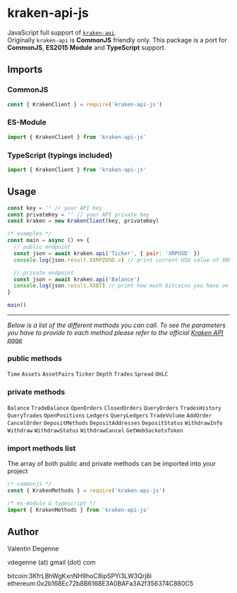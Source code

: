 # kraken-api-js

JavaScript full support of [`kraken-api`](https://github.com/nothingisdead/npm-kraken-api).  
Originally `kraken-api` is **CommonJS** friendly only. This package is a port for **CommonJS**, **ES2015 Module** and **TypeScript** support.

## Imports

### CommonJS

```javascript
const { KrakenClient } = require('kraken-api-js')
```

### ES-Module

```javascript
import { KrakenClient } from 'kraken-api-js'
```

### TypeScript (typings included)

```javascript
import { KrakenClient } from 'kraken-api-js'
```

## Usage

```javascript
const key = '' // your API key
const privateKey = '' // your API private key
const kraken = new KrakenClient(key, privateKey)

/* examples */
const main = async () => {
  // public endpoint
  const json = await kraken.api('Ticker', { pair: 'XRPUSD' })
  console.log(json.result.XXRPZUSD.c) // print current USD value of XRP

  // private endpoint
  const json = await kraken.api('Balance')
  console.log(json.result.XXBT) // print how much bitcoins you have on your account right now
}

main()
```
---

*Below is a list of the different methods you can call. To see the parameters you have to provide to each method please refer to the official [Kraken API page](https://www.kraken.com/features/api)*

### public methods

`Time` `Assets` `AssetPairs` `Ticker` `Depth` `Trades` `Spread` `OHLC`

### private methods

`Balance` `TradeBalance` `OpenOrders` `ClosedOrders` `QueryOrders` `TradesHistory` `QueryTrades` `OpenPositions` `Ledgers` `QueryLedgers` `TradeVolume` `AddOrder` `CancelOrder` `DepositMethods` `DepositAddresses` `DepositStatus` `WithdrawInfo` `Withdraw` `WithdrawStatus` `WithdrawCancel` `GetWebSocketsToken`

### import methods list

The array of both public and private methods can be imported into your project

```javascript
/* commonjs */
const { KrakenMethods } = require('kraken-api-js')

/* es-module & typescript */
import { KrakenMethods } from 'kraken-api-js'
```


## Author

Valentin Degenne

vdegenne (at) gmail (dot) com

bitcoin:3KfrLBhWgKxnNH9hoC8ipSPYi3LW3Qrj8i  
ethereum:0x2b168Ec72b8B6168E3A0BAFa3A2f356374C880C5
